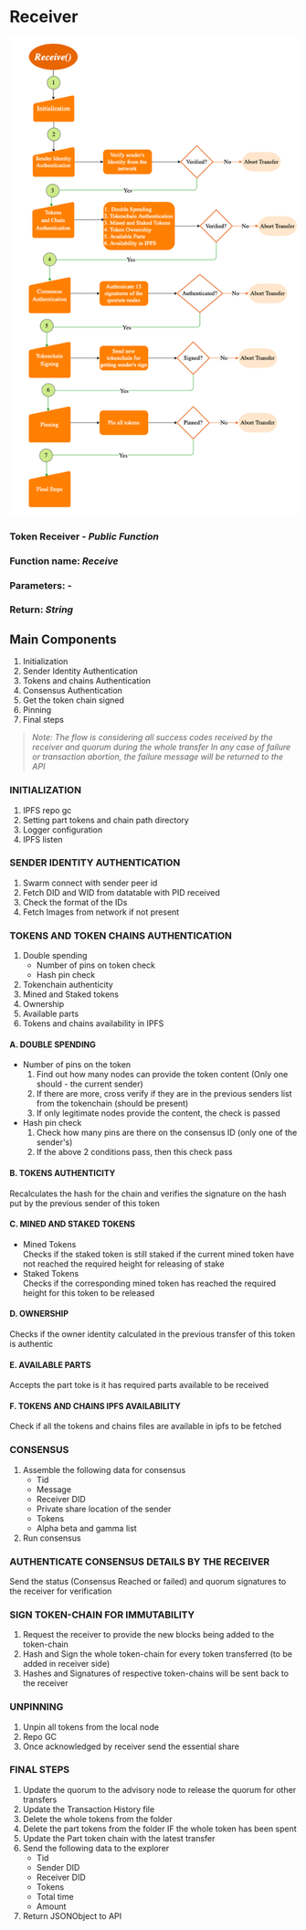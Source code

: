 # Receiver
![Receiver Side Flow](Receiver-Flowchart.png)
### Token Receiver - *Public Function*
### Function name: *Receive*
### Parameters: *-*
### Return: *String*

## Main Components
1. Initialization 
2. Sender Identity Authentication 
3. Tokens and chains Authentication 
4. Consensus Authentication 
5. Get the token chain signed 
6. Pinning 
7. Final steps


> *Note: The flow is considering all success codes received by the receiver and quorum during the whole transfer*
*In any case of failure or transaction abortion, the failure message will be returned to the API*

### INITIALIZATION
1. IPFS repo gc 
2. Setting part tokens and chain path directory 
3. Logger configuration 
4. IPFS listen


### SENDER IDENTITY AUTHENTICATION
1. Swarm connect with sender peer id 
2. Fetch DID and WID from datatable with PID received 
3. Check the format of the IDs 
4. Fetch Images from network if not present

### TOKENS AND TOKEN CHAINS AUTHENTICATION
1. Double spending 
   - Number of pins on token check 
   - Hash pin check
2. Tokenchain authenticity 
3. Mined and Staked tokens 
4. Ownership 
5. Available parts 
6. Tokens and chains availability in IPFS 

#### A. DOUBLE SPENDING
- Number of pins on the token
  1. Find out how many nodes can provide the token content (Only one should - the current sender)
  2. If there are more, cross verify if they are in the previous senders list from the tokenchain (should be present)
  3. If only legitimate nodes provide the content, the check is passed
- Hash pin check
  1. Check how many pins are there on the consensus ID (only one of the sender's)
  2. If the above 2 conditions pass, then this check pass
#### B. TOKENS AUTHENTICITY  
Recalculates the hash for the chain and verifies the signature on the hash put by the previous sender of this token
#### C. MINED AND STAKED TOKENS
- Mined Tokens  
    Checks if the staked token is still staked if the current mined token have not reached the required height for releasing of stake
- Staked Tokens  
    Checks if the corresponding mined token has reached the required height for this token to be released 
#### D. OWNERSHIP
Checks if the owner identity calculated in the previous transfer of this token is authentic
#### E. AVAILABLE PARTS
Accepts the part toke is it has required parts available to be received
#### F. TOKENS AND CHAINS IPFS AVAILABILITY
Check if all the tokens and chains files are available in ipfs to be fetched


### CONSENSUS 
1. Assemble the following data for consensus  
   - Tid
   - Message
   - Receiver DID
   - Private share location of the sender
   - Tokens
   - Alpha beta and gamma list
2. Run consensus

### AUTHENTICATE CONSENSUS DETAILS BY THE RECEIVER
Send the status (Consensus Reached or failed) and quorum signatures to the receiver for verification

### SIGN TOKEN-CHAIN FOR IMMUTABILITY
1. Request the receiver to provide the new blocks being added to the token-chain
2. Hash and Sign the whole token-chain for every token transferred (to be added in receiver side)
3. Hashes and Signatures of respective token-chains will be sent back to the receiver

### UNPINNING
1. Unpin all tokens from the local node  
2. Repo GC 
3. Once acknowledged by receiver send the essential share

### FINAL STEPS
1. Update the quorum to the advisory node to release the quorum for other transfers  
2. Update the Transaction History file 
3. Delete the whole tokens from the folder 
4. Delete the part tokens from the folder IF the whole token has been spent 
5. Update the Part token chain with the latest transfer 
6. Send the following data to the explorer  
   - Tid 
   - Sender DID 
   - Receiver DID 
   - Tokens 
   - Total time 
   - Amount 
7. Return JSONObject to API
